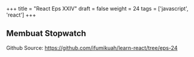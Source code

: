 +++
title = "React Eps XXIV"
draft = false
weight = 24
tags = ['javascript', 'react']
+++

## Membuat Stopwatch

Github Source: https://github.com/ifumikuah/learn-react/tree/eps-24